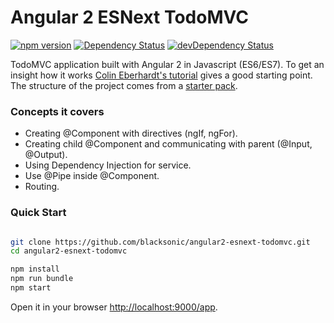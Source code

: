 # Angular 2 ESNext TodoMVC
[![npm version](https://badge.fury.io/js/angular2.svg)](http://badge.fury.io/js/angular2)
[![Dependency Status](https://david-dm.org/blacksonic/angular2-esnext-todomvc.svg)](https://david-dm.org/blacksonic/angular2-esnext-todomvc)
[![devDependency Status](https://david-dm.org/blacksonic/angular2-esnext-todomvc/dev-status.svg)](https://david-dm.org/blacksonic/angular2-esnext-todomvc#info=devDependencies)

TodoMVC application built with Angular 2 in Javascript (ES6/ES7).
To get an insight how it works [Colin Eberhardt's tutorial](http://blog.scottlogic.com/2015/12/07/angular-2.html) gives a good starting point.
The structure of the project comes from a [starter pack](https://github.com/blacksonic/angular2-esnext-starter).

### Concepts it covers

- Creating @Component with directives (ngIf, ngFor).
- Creating child @Component and communicating with parent (@Input, @Output).
- Using Dependency Injection for service.
- Use @Pipe inside @Component.
- Routing.

### Quick Start

```bash

git clone https://github.com/blacksonic/angular2-esnext-todomvc.git
cd angular2-esnext-todomvc

npm install
npm run bundle
npm start

```

Open it in your browser [http://localhost:9000/app](http://localhost:9000/app).